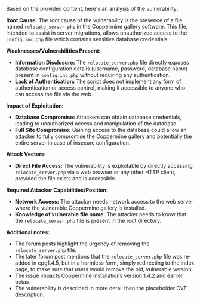 Based on the provided content, here's an analysis of the vulnerability:

**Root Cause:**
The root cause of the vulnerability is the presence of a file named `relocate_server.php` in the Coppermine gallery software. This file, intended to assist in server migrations, allows unauthorized access to the `config.inc.php` file which contains sensitive database credentials.

**Weaknesses/Vulnerabilities Present:**
- **Information Disclosure:** The `relocate_server.php` file directly exposes database configuration details (username, password, database name) present in `config.inc.php` without requiring any authentication.
- **Lack of Authentication:** The script does not implement any form of authentication or access control, making it accessible to anyone who can access the file via the web.

**Impact of Exploitation:**
- **Database Compromise:** Attackers can obtain database credentials, leading to unauthorized access and manipulation of the database.
- **Full Site Compromise:** Gaining access to the database could allow an attacker to fully compromise the Coppermine gallery and potentially the entire server in case of insecure configuration.

**Attack Vectors:**
- **Direct File Access:** The vulnerability is exploitable by directly accessing `relocate_server.php` via a web browser or any other HTTP client, provided the file exists and is accessible.

**Required Attacker Capabilities/Position:**
- **Network Access:** The attacker needs network access to the web server where the vulnerable Coppermine gallery is installed.
- **Knowledge of vulnerable file name:** The attacker needs to know that the `relocate_server.php` file is present in the root directory.

**Additional notes:**

*   The forum posts highlight the urgency of removing the `relocate_server.php` file.
*  The later forum post mentions that the `relocate_server.php` file was re-added in cpg1.4.5, but in a harmless form, simply redirecting to the index page, to make sure that users would remove the old, vulnerable version.
*   The issue impacts Coppermine installations version 1.4.2 and earlier betas
*   The vulnerability is described in more detail than the placeholder CVE description.